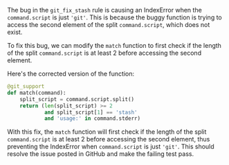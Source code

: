 The bug in the `git_fix_stash` rule is causing an IndexError when the `command.script` is just `'git'`. This is because the buggy function is trying to access the second element of the split `command.script`, which does not exist.

To fix this bug, we can modify the `match` function to first check if the length of the split `command.script` is at least 2 before accessing the second element.

Here's the corrected version of the function:

```python
@git_support
def match(command):
    split_script = command.script.split()
    return (len(split_script) >= 2
            and split_script[1] == 'stash'
            and 'usage:' in command.stderr)
```

With this fix, the `match` function will first check if the length of the split `command.script` is at least 2 before accessing the second element, thus preventing the IndexError when `command.script` is just `'git'`. This should resolve the issue posted in GitHub and make the failing test pass.
